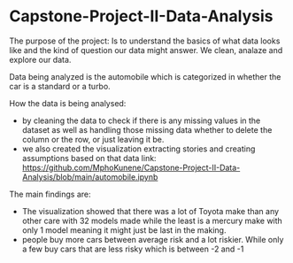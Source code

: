 # Capstone-Project-II-Data-Analysis

The purpose of the project:
Is to understand the basics of what data looks like and the kind of question our data might answer. We clean, analaze and explore our data.

Data being analyzed is the automobile which is categorized in whether the car is a standard or a turbo.

How the data is being analysed:
 - by cleaning the data to check if there is any missing values in the dataset as well as handling those missing data whether to delete the column or the row, or just leaving it be.
 - we also created the visualization extracting stories and creating assumptions based on that data
 link: https://github.com/MphoKunene/Capstone-Project-II-Data-Analysis/blob/main/automobile.ipynb

The main findings are:
  - The visualization showed that there was a lot of Toyota make than any other care with 32 models made while the least is a mercury make with only 1 model meaning it might just be last in the making.
  - people buy more cars between average risk and a lot riskier. While only a few buy cars that are less risky which is between -2 and -1
